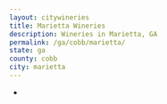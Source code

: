 ```yaml
---
layout: citywineries
title: Marietta Wineries
description: Wineries in Marietta, GA
permalink: /ga/cobb/marietta/
state: ga
county: cobb
city: marietta
---
```

-
